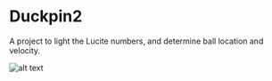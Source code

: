 # Duckpin2

A project to light the Lucite numbers, and determine ball location and velocity.

![alt text](https://raw.githubusercontent.com/cliffeby/Duckpin2/master/Duckpin2/IMG_0618.jpg)
